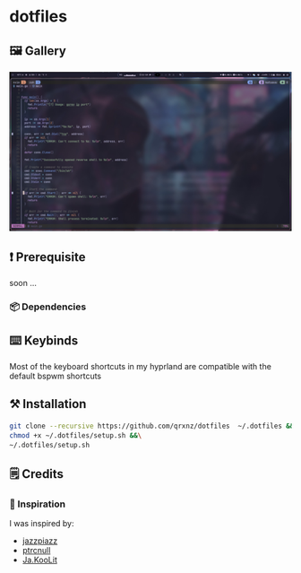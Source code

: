 # dotfiles

## 🖼️ Gallery

![screenshot](./.github/assets/img/screenshot.jpg)

## ❗ Prerequisite

soon ...

### 📦 Dependencies

## ⌨️ Keybinds
Most of the keyboard shortcuts in my hyprland are compatible with the default bspwm shortcuts

## ⚒️ Installation
```sh
git clone --recursive https://github.com/qrxnz/dotfiles  ~/.dotfiles &&\
chmod +x ~/.dotfiles/setup.sh &&\
~/.dotfiles/setup.sh
```
## 🗒️ Credits

### 🎨 Inspiration

I was inspired by:
- [jazzpiazz](https://github.com/jazzpizazz/zsh-aliases)
- [ptrcnull](https://github.com/ptrcnull/dotfiles)
- [Ja.KooLit](https://github.com/JaKooLit/Hyprland-Dots)

